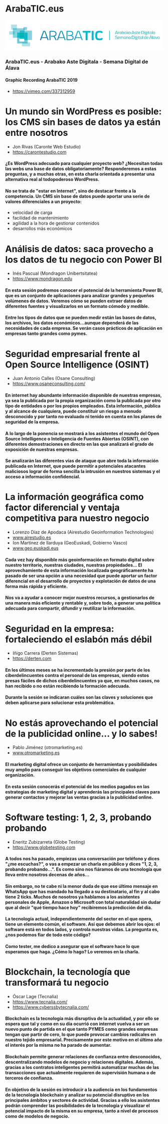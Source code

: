 # ArabaTIC.eus

![ArabaTIC.eus](https://github.com/txuswashere/ArabaTIC.eus/blob/master/ArabaTIC.jpg "ArabaTIC.eus")
### ArabaTIC.eus - Arabako Aste Digitala - Semana Digital de Álava

#### Graphic Recording ArabaTIC 2019 
* https://vimeo.com/337312959



# Un mundo sin WordPress es posible: los CMS sin bases de datos ya están entre nosotros
* Jon Rivas (Caronte Web Estudio)
* https://carontestudio.com

#### ¿Es WordPress adecuado para cualquier proyecto web? ¿Necesitan todas las webs una base de datos obligatoriamente? Responderemos a estas preguntas, y a muchas otras, en esta charla orientada a presentar una alternativa real al todopoderoso WordPress.

#### No se trata de "estar en Internet", sino de destacar frente a la competencia. Un CMS sin base de datos puede aportar una serie de valores diferenciales a un proyecto: 
   * velocidad de carga
   * facilidad de mantenimiento
   * agilidad a la hora de gestionar contenidos
   * desarrollos más económicos

# Análisis de datos: saca provecho a los datos de tu negocio con Power BI
* Inés Pascual (Mondragon Unibertsitatea)
* https://www.mondragon.edu

#### En esta sesión podremos conocer el potencial de la herramienta Power BI, que es un conjunto de aplicaciones para analizar grandes y pequeños volúmenes de datos. Veremos cómo se pueden extraer datos de diferentes fuentes y visualizarlos en un formato cómodo y medible.

#### Entre los tipos de datos que se pueden medir están las bases de datos, los archivos, los datos económicos...aunque dependerá de las necesidades de cada empresa. Se verán casos prácticos de aplicación en empresas tanto grandes como pymes. 


# Seguridad empresarial frente al Open Source Intelligence (OSINT)
* Juan Antonio Calles (Osane Consulting)
* https://www.osaneconsulting.com/


#### En internet hay abundante información disponible de nuestras empresas, ya sea la publicada por la propia organización como la publicada por otro tipo de entidades o por los propios empleados. Esta información, pública y al alcance de cualquiera, puede constituir un riesgo a menudo desconocido y por tanto no evaluado ni tenido en cuenta en los planes de seguridad de la empresa.

#### A lo largo de la ponencia se mostrará a los asistentes el mundo del Open Source Intelligence o Inteligencia de Fuentes Abiertas (OSINT), con diferentes demostraciones en directo en las que analizará el grado de exposición de nuestras empresas.

#### Se analizarán las diferentes vías de ataque que abre toda la información publicada en Internet, que puede permitir a potenciales atacantes maliciosos lograr de forma sencilla la intrusión en nuestros sistemas y el acceso a información confidencial. 


# La información geográfica como factor diferencial y ventaja competitiva para nuestro negocio
* Lorenzo Díaz de Apodaca (Airestudio Geoinformation Technologies) 
* www.airestudio.es
* Ion Martínez de Ilarduya (GeoEuskadi, Gobierno Vasco)
* www.geo.euskadi.eus


#### Cada vez hay disponible más geoinformación en formato digital sobre nuestro territorio, nuestras ciudades, nuestras propiedades... El aprovechamiento de esta información localizada geográficamente ha pasado de ser una opción a una necesidad que puede aportar un factor diferencial en el desarrollo de proyectos y explotación de datos de una forma más rápida y eficiente.

#### Nos va a ayudar a conocer mejor nuestros recursos, a gestionarlos de una manera más eficiente y rentable y, sobre todo, a generar una política adecuada para compartir, difundir y reutilizar la información. 


# Seguridad en la empresa: fortaleciendo el eslabón más débil
* Iñigo Carrera (Derten Sistemas)
* https://derten.com

#### En los últimos meses se ha incrementado la presión por parte de los ciberdelincuentes contra el personal de las empresas, siendo estos presas fáciles de dichos ciberdelincuentes ya que, en muchos casos, no han recibido o no están recibiendo la formación adecuada.

#### Durante la sesión se indicaran cuáles son las claves y soluciones que deben aplicarse para solucionar esta problemática. 

# No estás aprovechando el potencial de la publicidad online... y lo sabes!
* Pablo Jiménez (otromarketing.es)
* www.otromarketing.es

#### El marketing digital ofrece un conjunto de herramientas y posibilidades muy amplio para conseguir los objetivos comerciales de cualquier organización.

#### En esta sesión conocerás el potencial de los medios pagados en las estrategias de marketing digital y aprenderás las principales claves para generar contactos y mejorar las ventas gracias a la publicidad online. 

# Software testing: 1, 2, 3, probando probando
* Eneritz Zubizarreta (Globe Testing)
* https://www.globetesting.com

#### A todos nos ha pasado, empiezas una conversación por teléfono y dices "¿me escuchas?", o vas a empezar un charla en público y dices "1, 2, 3, probando probando...". Es como sino nos fiáramos de una tecnología que lleva entre nosotros decenas de años...

#### Sin embargo, no te cabe ni la menor duda de que ese último mensaje en WhatsApp que has mandado ha llegado a su destinatario, al fin y al cabo tiene 2 ticks. Muchos de nosotros ya hablamos a los asistentes personales de Apple, Amazon o Microsoft con total naturalidad sin dudar que al decir "qué tiempo hace hoy" recibiremos la predicción del día.

#### La tecnología actual, independientemente del sector en el que opera, tiene un elemento común, el software. Así que debemos abrir los ojos: el software está en todos lados, y controla nuestras vidas. La pregunta es, ¿nos podemos fiar de todo este código?

#### Como tester, me dedico a asegurar que el software hace lo que esperamos que haga. ¿Cómo lo hago? Lo veremos en la charla. 



# Blockchain, la tecnología que transformará tu negocio
* Óscar Lage (Tecnalia)
* https://www.tecnalia.com/
* https://www.cyberssbytecnalia.com/

#### Blockchain es la tecnología más disruptiva de la actualidad, y por ello se espera que tal y como en su día ocurrió con internet vuelva a ser un nuevo punto de partida en el que tanto PYMES como grandes empresas tengan que partir de cero, lo que puede provocar cambios radicales en nuestro tejido empresarial. Precisamente por este motivo en el último año el interés por la misma no ha parado de aumentar.

#### Blockchain permite generar relaciones de confianza entre desconocidos, descentralizando modelos de negocio y relaciones digitales. Además, gracias a los contratos inteligentes permitirá automatizar muchas de las transacciones que actualmente requieren de supervisión humana o de terceros de confianza.

#### En objetivo de la sesión es introducir a la audiencia en los fundamentos de la tecnología blockchain y analizar su potencial disruptivo en los principales ámbitos y sectores de actividad. Gracias a ello los asistentes podrán comprender las posibilidades de la tecnología y visualizar el potencial impacto de la misma en su empresa, tanto a nivel de procesos como de modelos de negocio. 
